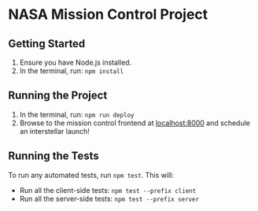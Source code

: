 # NASA Mission Control Project

## Getting Started

1. Ensure you have Node.js installed.
2. In the terminal, run: `npm install`

## Running the Project
1. In the terminal, run: `npm run deploy`
2. Browse to the mission control frontend at [localhost:8000](http://localhost:8000) and schedule an interstellar launch!


## Running the Tests
To run any automated tests, run `npm test`. This will: 
* Run all the client-side tests: `npm test --prefix client`
* Run all the server-side tests: `npm test --prefix server` 
